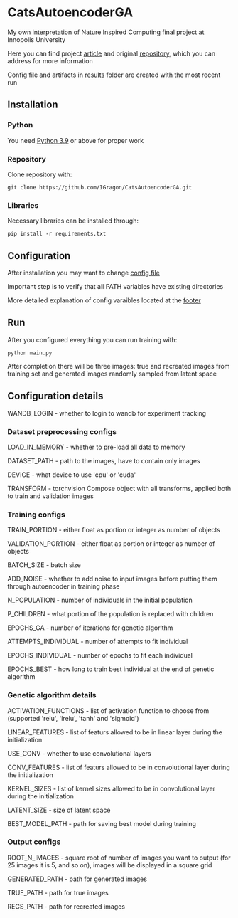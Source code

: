 # CatsAutoencoderGA
My own interpretation of Nature Inspired Computing final project at Innopolis University

Here you can find project [article](https://drive.google.com/file/d/13g3zIlCQYJ6vfD-62MEhq0lYbYSEyAOm/view) and original [repository](https://github.com/KGallyamov/NIC-project), which you can address for more information

Config file and artifacts in [results](results) folder are created with the most recent run

## Installation
### Python
You need [Python 3.9](https://www.python.org/downloads/) or above for proper work

### Repository
Clone repository with:
```
git clone https://github.com/IGragon/CatsAutoencoderGA.git
```

### Libraries
Necessary libraries can be installed through:
```
pip install -r requirements.txt
```

## Configuration
After installation you may want to change [config file](src/config.py)

Important step is to verify that all PATH variables have existing directories

More detailed explanation of config varaibles located at the [footer](#configuration-details)

## Run
After you configured everything you can run training with:
```
python main.py
```

After completion there will be three images: true and recreated images from training set and generated images randomly sampled from latent space

## Configuration details

WANDB_LOGIN - whether to login to wandb for experiment tracking

### Dataset preprocessing configs
LOAD_IN_MEMORY - whether to pre-load all data to memory

DATASET_PATH - path to the images, have to contain only images

DEVICE - what device to use 'cpu' or 'cuda'

TRANSFORM - torchvision Compose object with all transforms, applied both to train and validation images

### Training configs
TRAIN_PORTION - either float as portion or integer as number of objects

VALIDATION_PORTION - either float as portion or integer as number of objects

BATCH_SIZE - batch size

ADD_NOISE - whether to add noise to input images before putting them through autoencoder in training phase

N_POPULATION - number of individuals in the initial population

P_CHILDREN - what portion of the population is replaced with children

EPOCHS_GA - number of iterations for genetic algorithm

ATTEMPTS_INDIVIDUAL - number of attempts to fit individual

EPOCHS_INDIVIDUAL - number of epochs to fit each individual

EPOCHS_BEST - how long to train best individual at the end of genetic algorithm

### Genetic algorithm details
ACTIVATION_FUNCTIONS - list of activation function to choose from (supported 'relu', 'lrelu', 'tanh' and 'sigmoid')

LINEAR_FEATURES - list of featurs allowed to be in linear layer during the initialization

USE_CONV - whether to use convolutional layers

CONV_FEATURES - list of featurs allowed to be in convolutional layer during the initialization

KERNEL_SIZES - list of kernel sizes allowed to be in convolutional layer during the initialization

LATENT_SIZE - size of latent space

BEST_MODEL_PATH - path for saving best model during training

### Output configs
ROOT_N_IMAGES - square root of number of images you want to output (for 25 images it is 5, and so on), images will be displayed in a square grid

GENERATED_PATH - path for generated images

TRUE_PATH - path for true images

RECS_PATH - path for recreated images

